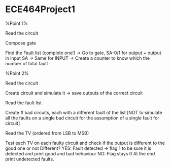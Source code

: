 # ECE464Project1

%Point 1%

Read the circuit

Compose gate

Find the Fault list (complete one!) -> Go to gate, SA-0/1 for output + output in input SA
                                    -> Same for INPUT
                                    -> Create a counter to know which the number of total fault

%Point 2%

Read the circuit

Create circuit and simulate it -> save outputs of the correct circuit

Read the fault list

Create # bad circuits, each with a different fault of the list
[NOT to simulate all the faults on a single bad circuit for the assumption of a single fault for circuit]

Read the TV (ordered from LSB to MSB)

Test each TV on each faulty circuit  and check if the output is different to the good one or not
Different?
        YES: Fault detected -> flag 1 to be sure it is detected and print good and bad behaviour
        NO: Flag stays 0
 At the end print undetected faults.
